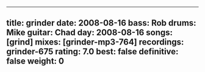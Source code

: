 
---
title: grinder
date: 2008-08-16
bass:	Rob
drums:	Mike
guitar:	Chad
day: 2008-08-16
songs: [grind]
mixes: [grinder-mp3-764]
recordings: grinder-675
rating: 7.0
best: false
definitive: false
weight: 0
---
